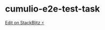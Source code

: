 # cumulio-e2e-test-task

[Edit on StackBlitz ⚡️](https://stackblitz.com/edit/cumulio-e2e-test-task-yizw9n)